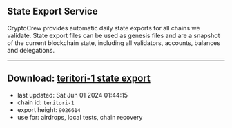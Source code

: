 ## State Export Service
CryptoCrew provides automatic daily state exports for all chains we validate. State export files can be used as genesis files and are a snapshot of the current blockchain state, including all validators, accounts, balances and delegations.

---
**Download: [teritori-1 state export](https://dl-eu2.ccvalidators.com/SERVICE/teritori/teritori-1_export_9026614.json)**
---

- last updated: Sat Jun 01 2024 01:44:15
- chain id: `teritori-1`
- export height: `9026614`
- use for: airdrops, local tests, chain recovery
